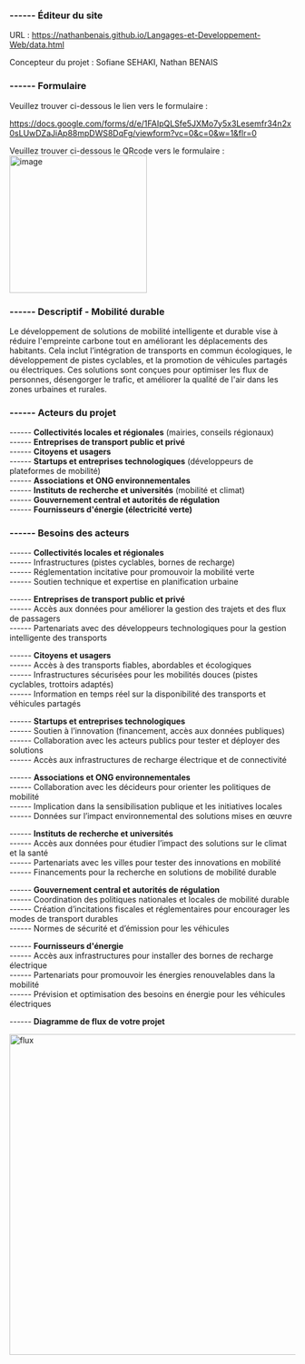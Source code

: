 ### ------ Éditeur du site
URL : https://nathanbenais.github.io/Langages-et-Developpement-Web/data.html

Concepteur du projet : Sofiane SEHAKI, Nathan BENAIS

### ------ Formulaire
Veuillez trouver ci-dessous le lien vers le formulaire :

https://docs.google.com/forms/d/e/1FAIpQLSfe5JXMo7y5x3Lesemfr34n2x0sLUwDZaJiAp88mpDWS8DqFg/viewform?vc=0&c=0&w=1&flr=0

Veuillez trouver ci-dessous le QRcode vers le formulaire :
<img width="242" alt="image" src="https://github.com/user-attachments/assets/a52b3647-9bbc-48e2-b7c4-aa48db886e89">


### ------ Descriptif - Mobilité durable

Le développement de solutions de mobilité intelligente et durable vise à réduire l'empreinte carbone tout en améliorant 
les déplacements des habitants. Cela inclut l’intégration de transports en commun écologiques, le développement de pistes cyclables,
 et la promotion de véhicules partagés ou électriques. Ces solutions sont conçues pour optimiser les flux de personnes, 
désengorger le trafic, et améliorer la qualité de l'air dans les zones urbaines et rurales.

### ------ Acteurs du projet
------ **Collectivités locales et régionales** (mairies, conseils régionaux)  
------ **Entreprises de transport public et privé**  
------ **Citoyens et usagers**  
------ **Startups et entreprises technologiques** (développeurs de plateformes de mobilité)  
------ **Associations et ONG environnementales**  
------ **Instituts de recherche et universités** (mobilité et climat)  
------ **Gouvernement central et autorités de régulation**  
------ **Fournisseurs d'énergie (électricité verte)**  

### ------ Besoins des acteurs
------ **Collectivités locales et régionales**  
------ Infrastructures (pistes cyclables, bornes de recharge)  
------ Réglementation incitative pour promouvoir la mobilité verte  
------ Soutien technique et expertise en planification urbaine  

------ **Entreprises de transport public et privé**  
------ Accès aux données pour améliorer la gestion des trajets et des flux de passagers  
------ Partenariats avec des développeurs technologiques pour la gestion intelligente des transports  

------ **Citoyens et usagers**  
------ Accès à des transports fiables, abordables et écologiques  
------ Infrastructures sécurisées pour les mobilités douces (pistes cyclables, trottoirs adaptés)  
------ Information en temps réel sur la disponibilité des transports et véhicules partagés  

------ **Startups et entreprises technologiques**  
------ Soutien à l’innovation (financement, accès aux données publiques)  
------ Collaboration avec les acteurs publics pour tester et déployer des solutions  
------ Accès aux infrastructures de recharge électrique et de connectivité  

------ **Associations et ONG environnementales**  
------ Collaboration avec les décideurs pour orienter les politiques de mobilité  
------ Implication dans la sensibilisation publique et les initiatives locales  
------ Données sur l’impact environnemental des solutions mises en œuvre  

------ **Instituts de recherche et universités**  
------ Accès aux données pour étudier l’impact des solutions sur le climat et la santé  
------ Partenariats avec les villes pour tester des innovations en mobilité  
------ Financements pour la recherche en solutions de mobilité durable  

------ **Gouvernement central et autorités de régulation**  
------ Coordination des politiques nationales et locales de mobilité durable  
------ Création d’incitations fiscales et réglementaires pour encourager les modes de transport durables  
------ Normes de sécurité et d’émission pour les véhicules  

------ **Fournisseurs d'énergie**  
------ Accès aux infrastructures pour installer des bornes de recharge électrique  
------ Partenariats pour promouvoir les énergies renouvelables dans la mobilité  
------ Prévision et optimisation des besoins en énergie pour les véhicules électriques  

------ **Diagramme de flux de votre projet**  

<img width="565" alt="flux" src="https://github.com/user-attachments/assets/e67f1125-96e8-46be-b1bf-bed16e13b72e">

